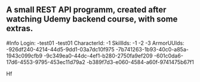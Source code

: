A small REST API programm, created after watching Udemy backend course, with some extras.
-----------------------------------------------------------------------------------------
#Info
Login: 
    -test01 
    -test01
CharacterId:
    -1
SkillIds:
    -1
    -2
    -3
ArmorUUIds:
    -926df240-4214-44d5-9dd1-03a7dc10f975
    -7b741263-1b93-40c0-a85a-1943c099cfb9
    -9c349ea0-44dc-4ef1-b280-2750fa9ef209
    -601c0da6-17d6-4553-9795-453ec11d79a2
    -b389f7d3-e060-4584-a60f-9741475b67f1

Hf